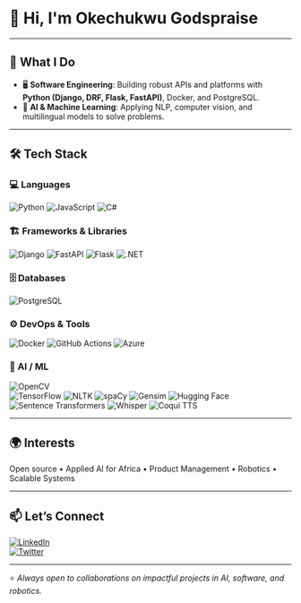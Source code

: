 


# 👋 Hi, I'm Okechukwu Godspraise

---

## 🚀 What I Do  
- 🖥️ **Software Engineering**: Building robust APIs and platforms with **Python (Django, DRF, Flask, FastAPI)**, Docker, and PostgreSQL.  
- 🤖 **AI & Machine Learning**: Applying NLP, computer vision, and multilingual models to solve problems.  
---

## 🛠️ Tech Stack  

### 💻 Languages  
![Python](https://img.shields.io/badge/Python-3776AB?style=for-the-badge&logo=python&logoColor=white)  ![JavaScript](https://img.shields.io/badge/JavaScript-F7DF1E?style=for-the-badge&logo=javascript&logoColor=black)  ![C#](https://img.shields.io/badge/C%23-239120?style=for-the-badge&logo=c-sharp&logoColor=white)  

### 🏗️ Frameworks & Libraries  
![Django](https://img.shields.io/badge/Django-092E20?style=for-the-badge&logo=django&logoColor=white)  ![FastAPI](https://img.shields.io/badge/FastAPI-009688?style=for-the-badge&logo=fastapi&logoColor=white)  ![Flask](https://img.shields.io/badge/Flask-000000?style=for-the-badge&logo=flask&logoColor=white)  ![.NET](https://img.shields.io/badge/.NET-512BD4?style=for-the-badge&logo=dotnet&logoColor=white)  

### 🗄️ Databases  
![PostgreSQL](https://img.shields.io/badge/PostgreSQL-316192?style=for-the-badge&logo=postgresql&logoColor=white)  

### ⚙️ DevOps & Tools  
![Docker](https://img.shields.io/badge/Docker-2496ED?style=for-the-badge&logo=docker&logoColor=white)  ![GitHub Actions](https://img.shields.io/badge/GitHub_Actions-2088FF?style=for-the-badge&logo=github-actions&logoColor=white)  ![Azure](https://img.shields.io/badge/Azure-0078D4?style=for-the-badge&logo=microsoft-azure&logoColor=white)  


### 🤖 AI / ML  
![OpenCV](https://img.shields.io/badge/OpenCV-5C3EE8?style=for-the-badge&logo=opencv&logoColor=white)  
![TensorFlow](https://img.shields.io/badge/TensorFlow-FF6F00?style=for-the-badge&logo=tensorflow&logoColor=white)  ![NLTK](https://img.shields.io/badge/NLTK-154570?style=for-the-badge&logo=python&logoColor=white)  ![spaCy](https://img.shields.io/badge/spaCy-09A3D5?style=for-the-badge&logo=spacy&logoColor=white)  ![Gensim](https://img.shields.io/badge/Gensim-2C2C32?style=for-the-badge&logo=python&logoColor=white)  ![Hugging Face](https://img.shields.io/badge/Transformers-FF6F00?style=for-the-badge&logo=huggingface&logoColor=white)  ![Sentence Transformers](https://img.shields.io/badge/Sentence_Transformers-FFDA1F?style=for-the-badge&logo=python&logoColor=black)  ![Whisper](https://img.shields.io/badge/Whisper-000000?style=for-the-badge&logo=openai&logoColor=white)  ![Coqui TTS](https://img.shields.io/badge/Coqui_TTS-48C774?style=for-the-badge&logo=coqui&logoColor=white)  

---

## 🌍 Interests  
Open source • Applied AI for Africa • Product Management • Robotics • Scalable Systems  

---

## 📫 Let’s Connect  
[![LinkedIn](https://img.shields.io/badge/LinkedIn-0A66C2?style=for-the-badge&logo=linkedin&logoColor=white)](https://linkedin.com/in/your-link)  
[![Twitter](https://img.shields.io/badge/Twitter-1DA1F2?style=for-the-badge&logo=twitter&logoColor=white)](https://twitter.com/your-handle)  

---

⭐️ *Always open to collaborations on impactful projects in AI, software, and robotics.*
